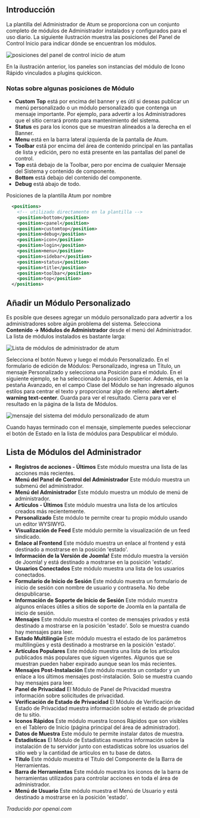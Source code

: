 <!-- Filename: J4.x:Administrator_Modules / Display title: Módulos de Administrador  -->

## Introducción

La plantilla del Administrador de Atum se proporciona con un conjunto completo de módulos de Administrador instalados y configurados para el uso diario. La siguiente ilustración muestra las posiciones del Panel de Control Inicio para indicar dónde se encuentran los módulos.

![posiciones del panel de control inicio de atum](../../../en/images/modules/atum-template-positions.png)

En la ilustración anterior, los paneles son instancias del módulo de Icono Rápido vinculados a plugins quickicon.

### Notas sobre algunas posiciones de Módulo

- **Custom Top** está por encima del banner y es útil si deseas publicar un menú personalizado o un módulo personalizado que contenga un mensaje importante. Por ejemplo, para advertir a los Administradores que el sitio cerrará pronto para mantenimiento del sistema.
- **Status** es para los iconos que se muestran alineados a la derecha en el Banner.
- **Menu** está en la barra lateral izquierda de la pantalla de Atum.
- **Toolbar** está por encima del área de contenido principal en las pantallas de lista y edición, pero no está presente en las pantallas del panel de control.
- **Top** está debajo de la Toolbar, pero por encima de cualquier Mensaje del Sistema y contenido de componente.
- **Bottom** está debajo del contenido del componente.
- **Debug** está abajo de todo.

Posiciones de la plantilla Atum por nombre

```xml
  <positions>
    <!-- utilizado directamente en la plantilla -->
    <position>bottom</position>
    <position>cpanel</position>
    <position>customtop</position>
    <position>debug</position>
    <position>icon</position>
    <position>login</position>
    <position>menu</position>
    <position>sidebar</position>
    <position>status</position>
    <position>title</position>
    <position>toolbar</position>
    <position>top</position>
  </positions>
```

## Añadir un Módulo Personalizado

Es posible que desees agregar un módulo personalizado para advertir a los administradores sobre algún problema del sistema. Selecciona **Contenido → Módulos de Administrador** desde el menú del Administrador. La lista de módulos instalados es bastante larga:

![Lista de módulos de administrador de atum](../../../en/images/modules/atum-admin-modules-list.png)

Selecciona el botón Nuevo y luego el módulo Personalizado. En el formulario de edición de Módulos: Personalizado, ingresa un Título, un mensaje Personalizado y selecciona una Posición para el módulo. En el siguiente ejemplo, se ha seleccionado la posición Superior. Además, en la pestaña Avanzado, en el campo Clase del Módulo se han ingresado algunos estilos para centrar el texto y proporcionar algo de relleno: **alert alert-warning text-center**. Guarda para ver el resultado. Cierra para ver el resultado en la página de la lista de Módulos.

![mensaje del sistema del módulo personalizado de atum](../../../en/images/modules/atum-admin-module-system-message.png)

Cuando hayas terminado con el mensaje, simplemente puedes seleccionar el botón de Estado en la lista de módulos para Despublicar el módulo.  

## Lista de Módulos del Administrador

- **Registros de acciones - Últimos** Este módulo muestra una lista de las acciones más recientes.
- **Menú del Panel de Control del Administrador** Este módulo muestra un submenú del administrador.
- **Menú del Administrador** Este módulo muestra un módulo de menú de administrador.
- **Artículos - Últimos** Este módulo muestra una lista de los artículos creados más recientemente.
- **Personalizado** Este módulo te permite crear tu propio módulo usando un editor WYSIWYG.
- **Visualización de Feed** Este módulo permite la visualización de un feed sindicado.
- **Enlace al Frontend** Este módulo muestra un enlace al frontend y está destinado a mostrarse en la posición 'estado'.
- **Información de la Versión de Joomla!** Este módulo muestra la versión de Joomla! y está destinado a mostrarse en la posición 'estado'.
- **Usuarios Conectados** Este módulo muestra una lista de los usuarios conectados.
- **Formulario de Inicio de Sesión** Este módulo muestra un formulario de inicio de sesión con nombre de usuario y contraseña. No debe despublicarse.
- **Información de Soporte de Inicio de Sesión** Este módulo muestra algunos enlaces útiles a sitios de soporte de Joomla en la pantalla de inicio de sesión.
- **Mensajes** Este módulo muestra el conteo de mensajes privados y está destinado a mostrarse en la posición 'estado'. Solo se muestra cuando hay mensajes para leer.
- **Estado Multilingüe** Este módulo muestra el estado de los parámetros multilingües y está destinado a mostrarse en la posición 'estado'.
- **Artículos Populares** Este módulo muestra una lista de los artículos publicados más populares que siguen vigentes. Algunos que se muestran pueden haber expirado aunque sean los más recientes.
- **Mensajes Post-Instalación** Este módulo muestra un contador y un enlace a los últimos mensajes post-instalación. Solo se muestra cuando hay mensajes para leer.
- **Panel de Privacidad** El Módulo de Panel de Privacidad muestra información sobre solicitudes de privacidad.
- **Verificación de Estado de Privacidad** El Módulo de Verificación de Estado de Privacidad muestra información sobre el estado de privacidad de tu sitio.
- **Iconos Rápidos** Este módulo muestra Iconos Rápidos que son visibles en el Tablero de Inicio (página principal del área de administrador).
- **Datos de Muestra** Este módulo te permite instalar datos de muestra.
- **Estadísticas** El Módulo de Estadísticas muestra información sobre la instalación de tu servidor junto con estadísticas sobre los usuarios del sitio web y la cantidad de artículos en tu base de datos.
- **Título** Este módulo muestra el Título del Componente de la Barra de Herramientas.
- **Barra de Herramientas** Este módulo muestra los iconos de la barra de herramientas utilizados para controlar acciones en toda el área de administrador.
- **Menú de Usuario** Este módulo muestra el Menú de Usuario y está destinado a mostrarse en la posición 'estado'.

*Traducido por openai.com*


